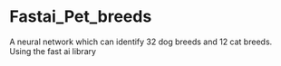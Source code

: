 # Fastai_Pet_breeds
A neural network which can identify 32 dog breeds and 12 cat breeds. Using the fast ai library
